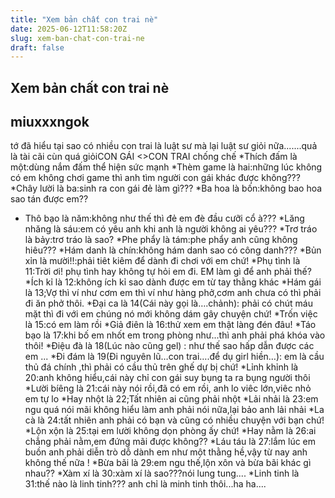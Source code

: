 ```yaml
---
title: "Xem bản chất con trai nè"
date: 2025-06-12T11:58:20Z
slug: xem-ban-chat-con-trai-ne
draft: false
---
```


## Xem bản chất con trai nè

## miuxxxngok

tớ đã hiểu tại sao có nhiều con trai là luật sư mà lại luật sư giỏi nữa.......quả là tài cãi cùn quá giỏiCON GÁI <>CON TRAI chống chế
*Thích đấm là một:dùng nắm đấm thể hiện sức mạnh
*Thèm game là hai:những lúc không có em không chơi game thì anh tìm người con gái khác được không???
*Chây lười là ba:sinh ra con gái đẻ làm gì???
*Ba hoa là bốn:không bao hoa sao tán được em??
* Thô bạo là năm:không như thế thì đẻ em đè đầu cưỡi cổ à???
*Lăng nhăng là sáu:em có yêu anh khi anh là người không ai yêu???
*Trơ tráo là bảy:trơ tráo là sao?
*Phe phẩy là tám:phe phẩy anh cũng không hiêu???
*Hám danh là chín:không hám danh sao có công danh???
*Bủn xỉn là mười!!:phải tiêt kiêm để dành đi chơi với em chứ!
*Phụ tình là 11:Trời ơi! phụ tình hay không tự hỏi em đi. EM làm gì để anh phải thế?
*Ích kỉ là 12:không ích kỉ sao dành được em từ tay thằng khác
*Hám gái là 13;Vợ thì ví như cơm em thì ví như hàng phở,cơm anh chưa có thì phải đi ăn phở thôi.
*Đại ca là 14(Cái này gọi là….chảnh): phải có chút máu mặt thì đi với em chúng nó mới không dám gây chuyện chứ!
*Trốn việc là 15:có em làm rồi
*Giả điên là 16:thử xem em thật làng đén đâu!
*Táo bạo là 17:khi bố em nhốt em trong phòng như...thì anh phải phá khóa vào thôi!
*Điệu đà là 18(Lúc nào cũng gel) : như thế sao hấp dẫn được các em ...
*Đi đám là 19(Đi nguyên lũ…con trai….để dụ girl hiền…): em là cầu thủ đá chính ,thì phải có cầu thủ trên ghế dự bị chứ!
*Lỉnh khỉnh là 20:anh không hiểu,cái này chỉ con gái suy bụng ta ra bụng người thôi
*Lười bíêng là 21:cái này nói rồi,đã có em rồi, anh lo viêc lớn,viêc nhỏ em tự lo
*Hay nhột là 22;Tất nhiên ai cũng phải nhột
*Lải nhải là 23:em ngu quá nói mãi không hiểu làm anh phải nói nữa,lại bảo anh lải nhải
*La cà là 24:tất nhiên anh phải có bạn và cũng có nhiều chuyện với bạn chứ!
*Lộn xộn là 25:tại em lười không dọn phòng ấy chứ!
*Hay nằm là 26:ai chẳng phải nằm,em đứng mãi được không??
*Láu táu là 27:lắm lúc em buồn anh phải diễn trò dỗ dành em như một thằng hề,vậy từ nay anh không thế nữa !
*Bừa bãi là 29:em ngu thế,lộn xôn và bừa bãi khác gì nhau??
*Xàm xí là 30:xàm xí là sao???nói lung tung....
*Linh tinh là 31:thế nào là linh tinh??? anh chỉ là minh tinh thôi...ha ha....